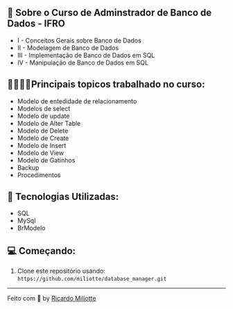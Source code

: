 

📌 Sobre o Curso de Adminstrador de Banco de Dados - IFRO
------------------
- I - Conceitos Gerais sobre Banco de Dados
- II - Modelagem de Banco de Dados
- III - Implementação de Banco de Dados em SQL
- IV - Manipulação de Banco de Dados em SQL

👨🏼‍💻🧮Principais topicos trabalhado no curso:
------------------
- Modelo de entedidade de relacionamento
- Modelos de select
- Modelo de update
- Modelo de Alter Table
- Modelo de Delete
- Modelo de Create
- Modelo de Insert
- Modelo de View
- Modelo de Gatinhos
- Backup
- Procedimentos

🚀 Tecnologias Utilizadas:
------------------
- SQL
- MySql
- BrModelo

💻 Começando:
------------------
1. Clone este repositório usando: `https://github.com/miliotte/database_manager.git`
------------------
Feito com :black_heart: by [Ricardo Miliotte](https://www.linkedin.com/in/ricardo-miliotte-cruz-a430a0166/)
